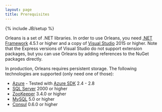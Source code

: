 ```yaml
---
layout: page
title: Prerequisites
---
```

{% include JB/setup %}


Orleans is a set of .NET libraries. In order to use Orleans, you need [.NET Framework](http://www.microsoft.com/net) 4.5.1 or higher and a copy of [Visual Studio](https://www.visualstudio.com) 2015 or higher. Note that the Express versions of Visual Studio do not support extension packages, but you can use Orleans by adding references to the NuGet packages directly.

In production, Orleans requires persistent storage. The following technologies are supported (only need one of those):

* [Azure](https://azure.microsoft.com/en-us/pricing) - Tested with [Azure SDK](http://azure.microsoft.com/en-us/downloads) 2.4 - 2.8
* [SQL Server](https://www.microsoft.com/en-us/server-cloud/products/sql-server) 2000 or higher
* [ZooKeeper](https://zookeeper.apache.org) 3.4.0 or higher
* [MySQL](https://www.mysql.com) 5.0 or higher
* [Consul](https://www.consul.io) 0.6.0 or higher
